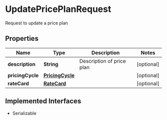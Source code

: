 

# UpdatePricePlanRequest

Request to update a price plan

## Properties

| Name | Type | Description | Notes |
|------------ | ------------- | ------------- | -------------|
|**description** | **String** | Description of price plan |  [optional] |
|**pricingCycle** | [**PricingCycle**](PricingCycle.md) |  |  [optional] |
|**rateCard** | [**RateCard**](RateCard.md) |  |  [optional] |


## Implemented Interfaces

* Serializable



